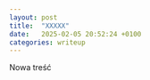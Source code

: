 ```yaml
---
layout: post
title:  "XXXXX"
date:   2025-02-05 20:52:24 +0100
categories: writeup
---
```

Nowa treść
